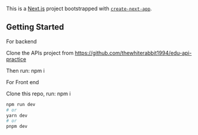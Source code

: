 This is a [Next.js](https://nextjs.org/) project bootstrapped with [`create-next-app`](https://github.com/vercel/next.js/tree/canary/packages/create-next-app).

## Getting Started

For backend

Clone the APIs project from https://github.com/thewhiterabbit1994/edu-api-practice

Then run: npm i

For Front end

Clone this repo, run: npm i

```bash
npm run dev
# or
yarn dev
# or
pnpm dev
